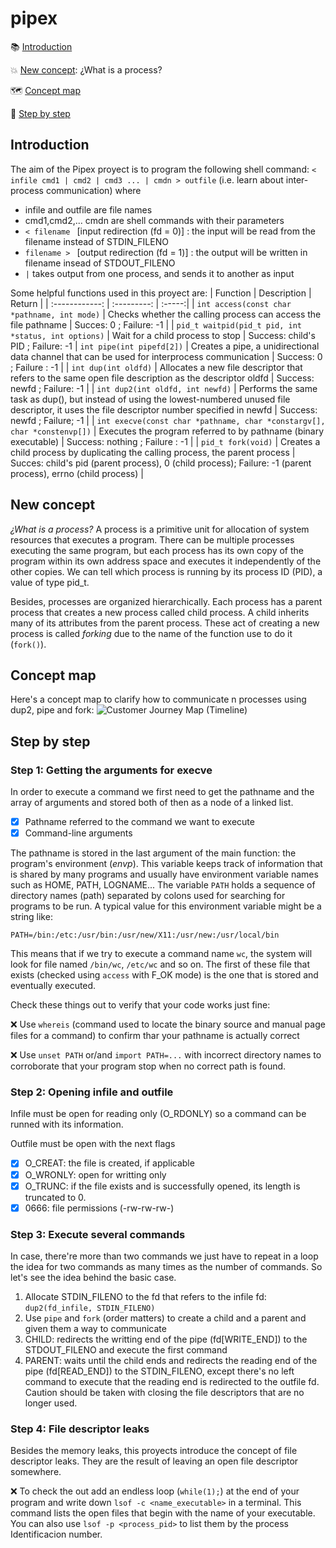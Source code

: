 # pipex

:books: [Introduction](#introduction)

:collision: [New concept](#new-concept): ¿What is a process?
 
:world_map: [Concept map](#concept-map)
 
:footprints: [Step by step](#step-by-step)

## Introduction
The aim of the Pipex proyect is to program the following shell command:
``
< infile cmd1 | cmd2 | cmd3 ... | cmdn > outfile
``
 (i.e. learn about inter-process communication) where 
- infile and outfile are file names 
- cmd1,cmd2,... cmdn are shell commands with their parameters
-  ``< filename `` [input redirection (fd = 0)] : the input will be read from the filename instead of STDIN_FILENO
-  ``filename > `` [output redirection (fd = 1)] : the output will be written in filename insead of STDOUT_FILENO
-   ``|`` takes output from one process, and sends it to another as input

Some helpful functions used in this proyect are:
| Function       | Description | Return |
| :------------: | :---------: | :-----:|
| ``int access(const char *pathname, int mode)`` | Checks whether the calling process can access the file pathname | Succes: 0 ; Failure: -1 |
| ``pid_t waitpid(pid_t pid, int *status, int options)`` | Wait for a child process to stop | Success: child's PID ; Failure: -1
| ``int pipe(int pipefd[2])`` | Creates a pipe, a unidirectional data channel that can be used for interprocess communication | Success: 0 ; Failure : -1 |
| ``int dup(int oldfd)`` | Allocates a new file descriptor that refers to the same open file description as the descriptor oldfd | Success: newfd ; Failure: -1 |
| ``int dup2(int oldfd, int newfd)`` | Performs the same task as dup(), but instead of using the lowest-numbered unused file descriptor, it uses the file descriptor number specified in newfd | Success: newfd ; Failure; -1 |
| ``int execve(const char *pathname, char *constargv[], char *constenvp[])`` | Executes the program referred to by pathname (binary executable) | Success: nothing ; Failure : -1 |
| ``pid_t fork(void)`` | Creates a child process by duplicating the calling process, the parent process | Succes: child's pid (parent process), 0 (child process); Failure: -1 (parent process), errno (child process) |

## New concept
*¿What is a process?* 
A process is a primitive unit for allocation of system resources that executes a program. There can be multiple processes executing the same program, but each process has its own copy of the program within its own address space and executes it independently of the other copies. We can tell which process is running by its process ID (PID), a value of type pid_t.

Besides, processes are organized hierarchically. Each process has a parent process that creates a new process called child process. A child inherits many of its attributes from the parent process.
These act of creating a new process is called *forking* due to the name of the function use to do it (``fork()``).


## Concept map
Here's a concept map to clarify how to communicate n processes using dup2, pipe and fork:
![Customer Journey Map (Timeline)](https://user-images.githubusercontent.com/71781441/135533181-be8aecc4-f330-4276-858e-be3e08fa3d6e.jpg)

## Step by step
### Step 1: Getting the arguments for execve
In order to execute a command we first need to get the pathname and the array of arguments and stored both of then as a node of a linked list.
- [x] Pathname referred to the command we want to execute
- [x] Command-line arguments

The pathname is stored in the last argument of the main function: the program's environment (*envp*). This variable keeps track of information that is shared by many programs and usually have environment variable names such as HOME, PATH, LOGNAME... The variable ``PATH`` holds a sequence of directory names (path) separated by colons used for searching for programs to be run. A typical value for this environment variable might be a string like:
```
PATH=/bin:/etc:/usr/bin:/usr/new/X11:/usr/new:/usr/local/bin
```
This means that if we try to execute a command name ``wc``, the system will look for file named ``/bin/wc``, ``/etc/wc`` and so on. The first of these file that exists (checked using  ``access`` with F_OK mode) is the one that is stored and eventually executed.

Check these things out to verify that your code works just fine:

:x: Use ``whereis`` (command used to locate the binary source and manual page files for a command) to confirm thar your pathname is actually correct

:x: Use ``unset PATH`` or/and ``import PATH=...`` with incorrect directory names to corroborate that your program stop when no correct path is found.

### Step 2: Opening infile and outfile
Infile must be open for reading only (O_RDONLY) so a command can be runned with its information.

Outfile must be open with the next flags
- [x] O_CREAT: the file is created, if applicable
- [X] O_WRONLY: open for writting only
- [X] O_TRUNC: if the file exists and is successfully opened, its length is truncated to 0.
- [x] 0666: file permissions (-rw-rw-rw-)

### Step 3: Execute several commands
In case, there're more than two commands we just have to repeat in a loop the idea for two commands as many times as the number of commands. So let's see the idea behind the basic case.
1. Allocate STDIN_FILENO to the fd that refers to the infile fd: ``dup2(fd_infile, STDIN_FILENO)``
2. Use ``pipe`` and ``fork`` (order matters) to create a child and a parent and given them a way to communicate
3. CHILD: redirects the writting end of the pipe (fd[WRITE_END]) to the STDOUT_FILENO and execute the first command
4. PARENT: waits until the child ends and redirects the reading end of the pipe (fd[READ_END]) to the STDIN_FILENO, except there's no left command to execute that the reading end is redirected to the outfile fd.
Caution should be taken with closing the file descriptors that are no longer used.

### Step 4: File descriptor leaks
Besides the memory leaks, this proyects introduce the concept of file descriptor leaks. They are the result of leaving an open file descriptor somewhere. 

:x: To check the out add an endless loop (``while(1);``) at the end of your program and write down ``lsof -c <name_executable>`` in a terminal. This command lists the open files that begin with the name of your executable. You can also use ``lsof -p <process_pid>`` to list them by the process Identificacion number.


